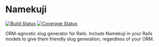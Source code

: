 # Namekuji

[![Build Status](https://travis-ci.org/thetallgrassnet/namekuji.svg?branch=master)](https://travis-ci.org/thetallgrassnet/namekuji)
[![Coverage Status](https://coveralls.io/repos/github/thetallgrassnet/namekuji/badge.svg?branch=master)](https://coveralls.io/github/thetallgrassnet/namekuji?branch=master)

ORM-agnostic slug generator for Rails. Include Namekuji in your Rails models to
give them friendly slug generation, regardless of your ORM.
